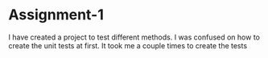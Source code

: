 # Assignment-1
I have created a project to test different methods. I was confused on how to create the unit tests at first. It took me a couple times to create the tests 
